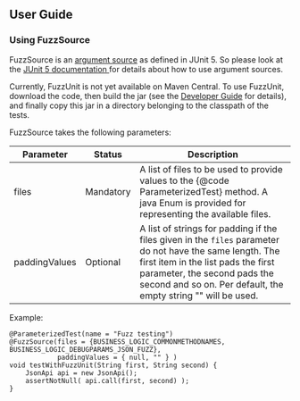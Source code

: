 ## User Guide

### Using FuzzSource
FuzzSource is an [argument source](https://junit.org/junit5/docs/5.3.0/api/org/junit/jupiter/params/provider/ArgumentsSource.html)
as defined in JUnit 5. So please look at the [JUnit 5 documentation ](https://junit.org/junit5/docs/current/user-guide/)
for details about how to use argument sources.

Currently, FuzzUnit is not yet available on Maven Central. To use FuzzUnit, download the code, then
build the jar (see the [Developer Guide](./developer-guide.md) for details), and finally copy this
jar in a directory belonging to the classpath of the tests.

FuzzSource takes the following parameters:

| Parameter | Status |Description |
| --- | --- | --- |
| files | Mandatory | A list of files to be used to provide values to the {@code ParameterizedTest} method. A java Enum is provided for representing the available files. |
| paddingValues | Optional |  A list of strings for padding if the files given in the ```files``` parameter do not have the same length. The first item in the list pads the first parameter, the second pads the second and so on. Per default, the empty string "" will be used. |

Example:
```
@ParameterizedTest(name = "Fuzz testing")
@FuzzSource(files = {BUSINESS_LOGIC_COMMONMETHODNAMES, BUSINESS_LOGIC_DEBUGPARAMS_JSON_FUZZ},
            paddingValues = { null, "" } )
void testWithFuzzUnit(String first, String second) {
	JsonApi api = new JsonApi();
	assertNotNull( api.call(first, second) );
}
```